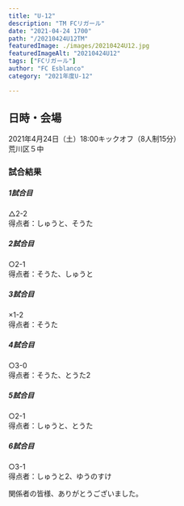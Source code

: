 ```yaml
---
title: "U-12"
description: "TM FCリガール"
date: "2021-04-24 1700"
path: "/20210424U12TM"
featuredImage: ./images/20210424U12.jpg
featuredImageAlt: "20210424U12"
tags: ["FCリガール"]
author: "FC Esblanco"
category: "2021年度U-12"

---
```




## 日時・会場

2021年4月24日（土）18:00キックオフ（8人制15分）  
荒川区５中

### 試合結果

#####  1試合目  
△2-2  
得点者：しゅうと、そうた

##### 2試合目  
○2-1  
得点者：そうた、しゅうと

##### 3試合目  
×1-2  
得点者：そうた

##### 4試合目  
○3-0  
得点者：そうた、とうた2

##### 5試合目
○2-1  
得点者：しゅうと、とうた

##### 6試合目  
○3-1    
得点者：しゅうと2、ゆうのすけ


関係者の皆様、ありがとうございました。
